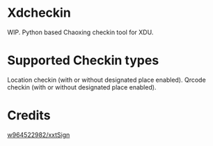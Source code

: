 # Xdcheckin
WIP.
Python based Chaoxing checkin tool for XDU.

# Supported Checkin types
Location checkin (with or without designated place enabled).
Qrcode checkin (with or without designated place enabled).

# Credits
[w964522982/xxtSign](https://github.com/w964522982/xxtSign)

